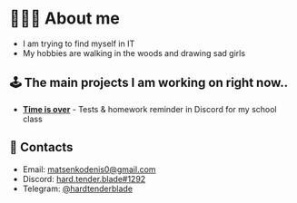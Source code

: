 # 🧛🏻‍♀️ About me
  - I am trying to find myself in IT
  - My hobbies are walking in the woods and drawing sad girls
## 🕹 The main projects I am working on right now..
  - **[Time is over](https://github.com/DenisMatsenko/Time-Is-Over-TS)** - Tests & homework reminder in Discord for my school class
  
## 📢 Contacts
  - Email: <a href="mailto:matsenkodenis0@gmail.com">matsenkodenis0@gmail.com</a>
  - Discord: <a href="https://discord.com/users/538343406326513704">hard.tender.blade#1292</a>
  - Telegram: <a href="https://t.me/hardtenderblade">@hardtenderblade</a>
<!--   <a href="mailto:matsenkodenis0@gmail.com">
  <img src="https://img.shields.io/badge/Gmail-D14836?style=for-the-badge&logo=gmail&logoColor=white"/>
  </a> -->

<!--   <a href="https://discord.com/users/538343406326513704">
  <img src="https://img.shields.io/badge/Discord-7289DA?style=for-the-badge&logo=discord&logoColor=white"/>
  </a> -->
<!--
## 📚 Programming languages & technologies with which I have experience
![React](https://img.shields.io/badge/React-20232A?style=for-the-badge&logo=react&logoColor=61DAFB)
![JS](https://img.shields.io/badge/Java_Script-323330?style=for-the-badge&logo=javascript&logoColor=F7DF1E)
![TS](https://img.shields.io/badge/Type_Script-2f72bc?style=for-the-badge&logo=typescript&logoColor=ffffff)
<br>
![MongoDB](https://img.shields.io/badge/Mongo_DB-001c29?style=for-the-badge&logo=mongodb&logoColor=00e15f)
![FireBase](https://img.shields.io/badge/FireBase-f2f2f2?style=for-the-badge&logo=firebase&logoColor=#f2c128)
<br> 
![C#](https://img.shields.io/badge/C%23-8d3aa3?style=for-the-badge&logo=c-sharp&logoColor=ffffff)
![Unity](https://img.shields.io/badge/Unity-303030?style=for-the-badge&logo=unity&logoColor=ffffff)
![Git](https://img.shields.io/badge/git-c74e08?style=for-the-badge&logo=git&logoColor=white)
